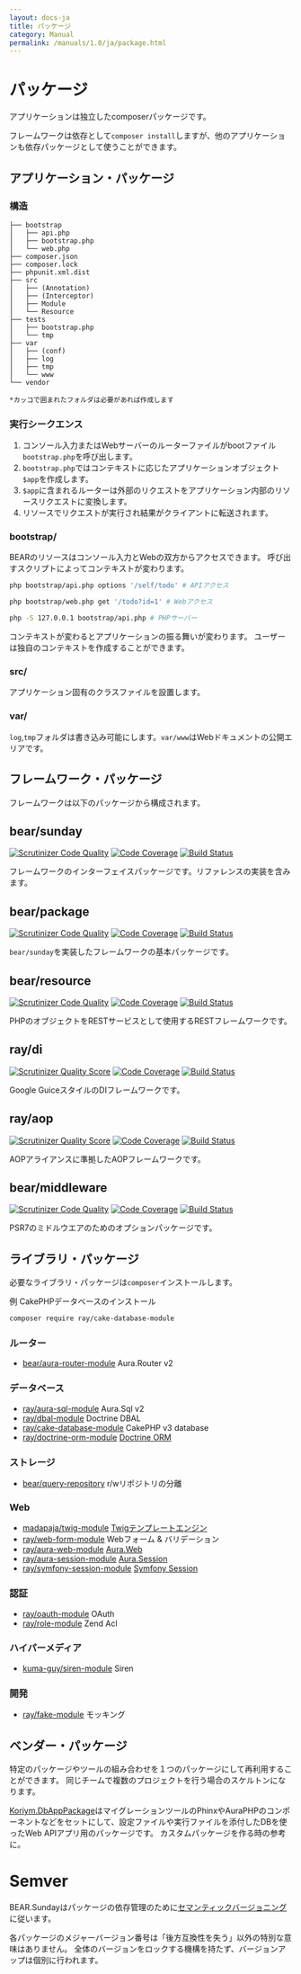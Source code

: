 ```yaml
---
layout: docs-ja
title: パッケージ
category: Manual
permalink: /manuals/1.0/ja/package.html
---
```


# パッケージ

アプリケーションは独立したcomposerパッケージです。

フレームワークは依存として`composer install`しますが、他のアプリケーションも依存パッケージとして使うことができます。

## アプリケーション・パッケージ

### 構造

```
├── bootstrap
│   ├── api.php
│   ├── bootstrap.php
│   └── web.php
├── composer.json
├── composer.lock
├── phpunit.xml.dist
├── src
│   ├── (Annotation)
│   ├── (Interceptor)
│   ├── Module
│   └── Resource
├── tests
│   ├── bootstrap.php
│   └── tmp
├── var
│   ├── (conf)
│   ├── log
│   ├── tmp
│   └── www
└── vendor

*カッコで囲まれたフォルダは必要があれば作成します

```

### 実行シークエンス

 1. コンソール入力またはWebサーバーのルーターファイルがbootファイル`bootstrap.php`を呼び出します。
 3. `bootstrap.php`ではコンテキストに応じたアプリケーションオブジェクト`$app`を作成します。
 4. `$app`に含まれるルーターは外部のリクエストをアプリケーション内部のリソースリクエストに変換します。
 4. リソースでリクエストが実行され結果がクライアントに転送されます。


### bootstrap/
BEARのリソースはコンソール入力とWebの双方からアクセスできます。
呼び出すスクリプトによってコンテキストが変わります。

```bash
php bootstrap/api.php options '/self/todo' # APIアクセス
```

```bash
php bootstrap/web.php get '/todo?id=1' # Webアクセス
```

```bash
php -S 127.0.0.1 bootstrap/api.php # PHPサーバー
```

コンテキストが変わるとアプリケーションの振る舞いが変わります。
ユーザーは独自のコンテキストを作成することができます。

### src/

アプリケーション固有のクラスファイルを設置します。

### var/

`log`,`tmp`フォルダは書き込み可能にします。`var/www`はWebドキュメントの公開エリアです。

## フレームワーク・パッケージ

フレームワークは以下のパッケージから構成されます。

## bear/sunday
[![Scrutinizer Code Quality](https://scrutinizer-ci.com/g/bearsunday/BEAR.Sunday/badges/quality-score.png?b=1.x)](https://scrutinizer-ci.com/g/bearsunday/BEAR.Sunday/?branch=1.x)
[![Code Coverage](https://scrutinizer-ci.com/g/bearsunday/BEAR.Sunday/badges/coverage.png?b=1.x)](https://scrutinizer-ci.com/g/bearsunday/BEAR.Sunday/?branch=1.x)
[![Build Status](https://travis-ci.org/bearsunday/BEAR.Sunday.svg?branch=1.x)](https://travis-ci.org/bearsunday/BEAR.Sunday?branch=1.x)

フレームワークのインターフェイスパッケージです。リファレンスの実装を含みます。

## bear/package
[![Scrutinizer Code Quality](https://scrutinizer-ci.com/g/bearsunday/BEAR.Package/badges/quality-score.png?b=1.x)](https://scrutinizer-ci.com/g/bearsunday/BEAR.Package/?branch=1.x)
[![Code Coverage](https://scrutinizer-ci.com/g/bearsunday/BEAR.Package/badges/coverage.png?b=1.x)](https://scrutinizer-ci.com/g/bearsunday/BEAR.Package/?branch=1.x)
[![Build Status](https://travis-ci.org/bearsunday/BEAR.Package.svg?branch=1.x)](https://travis-ci.org/bearsunday/BEAR.Package)


`bear/sunday`を実装したフレームワークの基本パッケージです。

## bear/resource
[![Scrutinizer Code Quality](https://scrutinizer-ci.com/g/bearsunday/BEAR.Resource/badges/quality-score.png?b=1.x)](https://scrutinizer-ci.com/g/bearsunday/BEAR.Resource/?branch=1.x)
[![Code Coverage](https://scrutinizer-ci.com/g/bearsunday/BEAR.Resource/badges/coverage.png?b=1.x)](https://scrutinizer-ci.com/g/bearsunday/BEAR.Resource/?branch=1.x)
[![Build Status](https://travis-ci.org/bearsunday/BEAR.Resource.svg?branch=1.x)](https://travis-ci.org/bearsunday/BEAR.Resource)

PHPのオブジェクトをRESTサービスとして使用するRESTフレームワークです。

## ray/di
 [![Scrutinizer Quality Score](https://scrutinizer-ci.com/g/ray-di/Ray.Di/badges/quality-score.png?b=2.x)](https://scrutinizer-ci.com/g/ray-di/Ray.Di/)
 [![Code Coverage](https://scrutinizer-ci.com/g/ray-di/Ray.Di/badges/coverage.png?b=2.x)](https://scrutinizer-ci.com/g/ray-di/Ray.Di/)
 [![Build Status](https://secure.travis-ci.org/ray-di/Ray.Di.png?b=2.x)](http://travis-ci.org/ray-di/Ray.Di)

Google GuiceスタイルのDIフレームワークです。

## ray/aop
 [![Scrutinizer Quality Score](https://scrutinizer-ci.com/g/ray-di/Ray.Aop/badges/quality-score.png?b=2.x)](https://scrutinizer-ci.com/g/ray-di/Ray.Aop/)
 [![Code Coverage](https://scrutinizer-ci.com/g/ray-di/Ray.Aop/badges/coverage.png?b=2.x)](https://scrutinizer-ci.com/g/ray-di/Ray.Aop/)
 [![Build Status](https://secure.travis-ci.org/ray-di/Ray.Aop.png?b=2.x)](http://travis-ci.org/ray-di/Ray.Aop)

AOPアライアンスに準拠したAOPフレームワークです。

## bear/middleware
[![Scrutinizer Code Quality](https://scrutinizer-ci.com/g/bearsunday/BEAR.Middleware/badges/quality-score.png?b=1.x)](https://scrutinizer-ci.com/g/bearsunday/BEAR.Middleware/?branch=1.x)
[![Code Coverage](https://scrutinizer-ci.com/g/bearsunday/BEAR.Middleware/badges/coverage.png?b=1.x)](https://scrutinizer-ci.com/g/bearsunday/BEAR.Middleware/?branch=1.x)
[![Build Status](https://travis-ci.org/bearsunday/BEAR.Middleware.svg?branch=1.x)](https://travis-ci.org/bearsunday/BEAR.Middleware)

PSR7のミドルウエアのためのオプションパッケージです。

## ライブラリ・パッケージ

必要なライブラリ・パッケージは`composer`インストールします。

例 CakePHPデータベースのインストール

```bash
composer require ray/cake-database-module
```

### ルーター

 *  [bear/aura-router-module](https://github.com/bearsunday/BEAR.AuraRouterModule) Aura.Router v2

### データベース

 * [ray/aura-sql-module](https://github.com/ray-di/Ray.AuraSqlModule) Aura.Sql v2
 * [ray/dbal-module](https://github.com/ray-di/Ray.DbalModule) Doctrine DBAL
 * [ray/cake-database-module](https://github.com/ray-di/Ray.CakeDbModule) CakePHP v3 database
 * [ray/doctrine-orm-module](https://github.com/kawanamiyuu/Ray.DoctrineOrmModule) [Doctrine ORM](https://github.com/doctrine/doctrine2)

### ストレージ

 * [bear/query-repository](https://github.com/bearsunday/BEAR.QueryRepository) r/wリポジトリの分離

### Web

 * [madapaja/twig-module](http://bearsunday.github.io/manuals/1.0/ja/html.html) [Twigテンプレートエンジン](http://twig.sensiolabs.org/)
 * [ray/web-form-module](http://bearsunday.github.io/manuals/1.0/ja/form.html) Webフォーム & バリデーション
 * [ray/aura-web-module](https://github.com/Ray-Di/Ray.AuraWebModule) [Aura.Web](https://github.com/auraphp/Aura.Web)
 * [ray/aura-session-module](https://github.com/ray-di/Ray.AuraSessionModule) [Aura.Session](https://github.com/auraphp/Aura.Session)
 * [ray/symfony-session-module](https://github.com/kawanamiyuu/Ray.SymfonySessionModule) [Symfony Session](https://github.com/symfony/http-foundation/tree/master/Session)

### 認証

 * [ray/oauth-module](https://github.com/Ray-Di/Ray.OAuthModule) OAuth
 * [ray/role-module](https://github.com/ray-di/Ray.RoleModule) Zend Acl

### ハイパーメディア

 * [kuma-guy/siren-module](https://github.com/kuma-guy/BEAR.SirenModule) Siren

### 開発

 * [ray/fake-module](https://github.com/shingo-kumagai/Ray.FakeModule) モッキング

## ベンダー・パッケージ

特定のパッケージやツールの組み合わせを１つのパッケージにして再利用することができます。
同じチームで複数のプロジェクトを行う場合のスケルトンになります。

[Koriym.DbAppPackage](https://github.com/koriym/Koriym.DbAppPackage)はマイグレーションツールのPhinxやAuraPHPのコンポーネントなどをセットにして、設定ファイルや実行ファイルを添付したDBを使ったWeb APIアプリ用のパッケージです。
カスタムパッケージを作る時の参考に。

# Semver

BEAR.Sundayはパッケージの依存管理のために[セマンティックバージョニング](http://semver.org/lang/ja/)に従います。

各パッケージのメジャーバージョン番号は「後方互換性を失う」以外の特別な意味はありません。
全体のバージョンをロックする機構を持たず、バージョンアップは個別に行われます。
